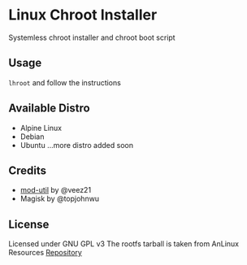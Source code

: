 # Linux Chroot Installer

Systemless chroot installer and chroot boot script

## Usage
``
lhroot
``
and follow the instructions

## Available Distro
- Alpine Linux
- Debian
- Ubuntu
...more distro added soon

## Credits
- [mod-util](https://github.com/veez21/mod-util) by @veez21
- Magisk by @topjohnwu

## License
Licensed under GNU GPL v3
The rootfs tarball is taken from AnLinux Resources [Repository](https://github.com/EXALAB/Anlinux-Resources)
